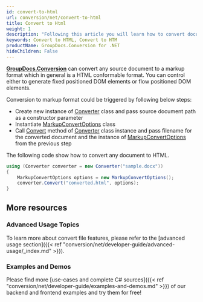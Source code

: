 ```yaml
---
id: convert-to-html
url: conversion/net/convert-to-html
title: Convert to Html
weight: 1
description: "Following this article you will learn how to convert documents to HTML format with couple C# code lines and GroupDocs.Conversion for .NET."
keywords: Convert to HTML, Convert to HTM
productName: GroupDocs.Conversion for .NET
hideChildren: False
---
```

**[GroupDocs.Conversion](https://products.groupdocs.com/conversion/net)** can convert any source document to a markup format which in general is a HTML conformable format. You can control either to generate fixed positioned DOM elements or flow positioned DOM elements.

Conversion to markup format could be triggered by following below steps:

*   Create new instance of [Converter](https://apireference.groupdocs.com/net/conversion/groupdocs.conversion/converter) class and pass source document path as a constructor parameter
*   Instantiate [MarkupConvertOptions](https://apireference.groupdocs.com/net/conversion/groupdocs.conversion.options.convert/markupconvertoptions) class
*   Call [Convert](https://apireference.groupdocs.com/net/conversion/groupdocs.conversion/converter/methods/convert/2) method of [Converter](https://apireference.groupdocs.com/net/conversion/groupdocs.conversion/converter) class instance and pass filename for the converted document and the instance of [MarkupConvertOptions](https://apireference.groupdocs.com/net/conversion/groupdocs.conversion.options.convert/markupconvertoptions) from the previous step

The following code show how to convert any document to HTML. 

```csharp
using (Converter converter = new Converter("sample.docx"))
{
    MarkupConvertOptions options = new MarkupConvertOptions();
    converter.Convert("converted.html", options);
}
```

## More resources

### Advanced Usage Topics

To learn more about convert file features, please refer to the [advanced usage section]({{< ref "conversion/net/developer-guide/advanced-usage/_index.md" >}}).

### Examples and Demos

Please find more [use-cases and complete C# sources]({{< ref "conversion/net/developer-guide/examples-and-demos.md" >}}) of our backend and frontend examples and try them for free!